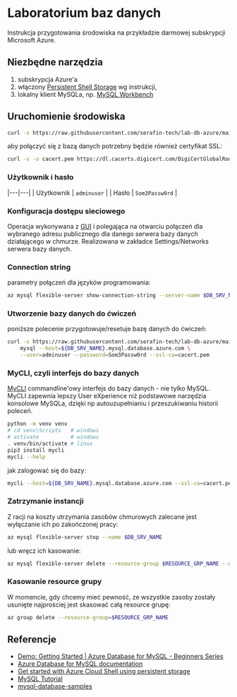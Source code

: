 # Laboratorium baz danych

Instrukcja przygotowania środowiska na przykładzie darmowej subskrypcji Microsoft Azure.

## Niezbędne narzędzia

1. subskrypcja Azure'a
2. włączony [Persistent Shell Storage](https://learn.microsoft.com/en-us/azure/cloud-shell/persisting-shell-storage) wg instrukcji,
3. lokalny klient MySQLa, np. [MySQL Workbench](https://www.mysql.com/products/workbench/)

## Uruchomienie środowiska

```sh
curl -s https://raw.githubusercontent.com/serafin-tech/lab-db-azure/main/skrypt.sh | bash
```

aby połączyć się z bazą danych potrzebny będzie również certyfikat SSL:

```sh
curl -s -o cacert.pem https://dl.cacerts.digicert.com/DigiCertGlobalRootCA.crt.pem
```

### Użytkownik i hasło

|---|---|
| Użytkownik | `adminuser` |
| Hasło | `Som3Passw0rd` |

### Konfiguracja dostępu sieciowego

Operacja wykonywana z [GUI](https://portal.azure.com/) i polegająca na otwarciu połączeń dla wybranego adresu publicznego dla danego serwera bazy danych działającego w chmurze.
Realizowana w zakładce Settings/Networks serwera bazy danych.

### Connection string

parametry połączeń dla języków programowania:

```sh
az mysql flexible-server show-connection-string --server-name $DB_SRV_NAME --admin-user=adminuser
```

### Utworzenie bazy danych do ćwiczeń

poniższe polecenie przygotowuje/resetuje bazę danych do ćwiczeń:

```sh
curl -s https://raw.githubusercontent.com/serafin-tech/lab-db-azure/main/lab_db_v3.sql | \
    mysql --host=${DB_SRV_NAME}.mysql.database.azure.com \
    --user=adminuser --password=Som3Passw0rd --ssl-ca=cacert.pem
```

### MyCLI, czyli interfejs do bazy danych

[MyCLI](https://www.mycli.net/) commandline'owy interfejs do bazy danych - nie tylko MySQL. MyCLI zapewnia lepszy User eXperience niż podstawowe narzędzia konsolowe MySQLa, dzięki np autouzupełnianiu i przeszukiwaniu historii poleceń.

```sh
python -m venv venv
# cd venv\Scripts   # windows
# activate          # windows
. venv/bin/activate # linux
pip3 install mycli
mycli --help
```

jak zalogować się do bazy:

```sh
mycli --host=${DB_SRV_NAME}.mysql.database.azure.com --ssl-ca=cacert.pem --user=adminuser
```

### Zatrzymanie instancji

Z racji na koszty utrzymania zasobów chmurowych zalecane jest wyłączanie ich po zakończonej pracy:

```sh
az mysql flexible-server stop --name $DB_SRV_NAME
```

lub wręcz ich kasowanie:

```sh
az mysql flexible-server delete --resource-group $RESOURCE_GRP_NAME --name $DB_SRV_NAME
```

### Kasowanie resource grupy

W momencie, gdy chcemy mieć pewność, ze wszystkie zasoby zostały usunięte najprościej jest skasować całą resource grupę:

```sh
az group delete --resource-group=$RESOURCE_GRP_NAME
```

## Referencje

- [Demo: Getting Started | Azure Database for MySQL - Beginners Series](https://learn.microsoft.com/en-us/shows/azure-database-for-mysql-beginners-series/demo-getting-started)
- [Azure Database for MySQL documentation](https://learn.microsoft.com/en-us/azure/mysql/)
- [Get started with Azure Cloud Shell using persistent storage](https://learn.microsoft.com/en-us/azure/cloud-shell/get-started/new-storage?tabs=azurecli)
- [MySQL Tutorial](https://www.mysqltutorial.org/)
- [mysql-database-samples](https://github.com/Azure-Samples/mysql-database-samples)
